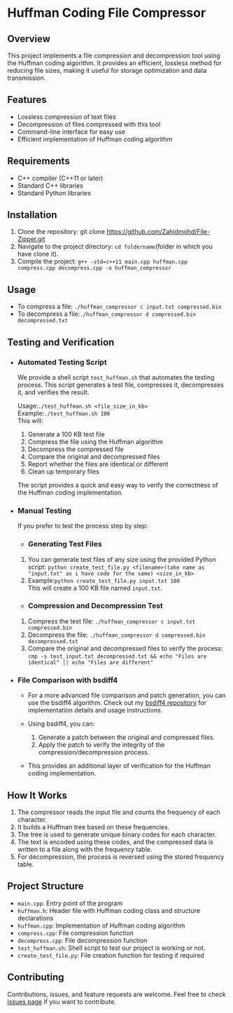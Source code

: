 # Huffman Coding File Compressor

## Overview
This project implements a file compression and decompression tool using the Huffman coding algorithm. It provides an efficient, lossless method for reducing file sizes, making it useful for storage optimization and data transmission.

## Features
- Lossless compression of text files
- Decompression of files compressed with this tool
- Command-line interface for easy use
- Efficient implementation of Huffman coding algorithm

## Requirements
- C++ compiler (C++11 or later)
- Standard C++ libraries
- Standard Python libraries

## Installation
1. Clone the repository: 
git clone https://github.com/Zahidmohd/File-Zipper.git
2. Navigate to the project directory: `cd foldername`(folder in which you have clone it).
3. Compile the project: `g++ -std=c++11 main.cpp huffman.cpp compress.cpp decompress.cpp -o huffman_compressor`
## Usage
- To compress a file: `./huffman_compressor c input.txt compressed.bin`
- To decompress a file:`./huffman_compressor d compressed.bin decompressed.txt`
## Testing and Verification

- ### Automated Testing Script

   We provide a shell script `test_huffman.sh` that automates the testing process. This script generates a test file, compresses it, decompresses it, and verifies the result.

  Usage:`./test_huffman.sh <file_size_in_kb>`  
  Example:`./test_huffman.sh 100`  
  This will:
  1. Generate a 100 KB test file
  2. Compress the file using the Huffman algorithm
  3. Decompress the compressed file
  4. Compare the original and decompressed files
  5. Report whether the files are identical or different
  6. Clean up temporary files

   The script provides a quick and easy way to verify the correctness of the Huffman coding implementation.

- ### Manual Testing

  If you prefer to test the process step by step:


  - ### Generating Test Files
   1. You can generate test files of any size using the provided Python script: `python create_test_file.py <filename>(take name as "input.txt" as i have code for the same) <size_in_kb>`
  2. Example:`python create_test_file.py input.txt 100`  
This will create a 100 KB file named `input.txt`.

  - ### Compression and Decompression Test

  1. Compress the test file:
  `./huffman_compressor c input.txt compressed.bin`
  2. Decompress the file:
  `./huffman_compressor d compressed.bin decompressed.txt`
  3. Compare the original and decompressed files to verify the process:
  `cmp -s test_input.txt decompressed.txt && echo "Files are identical" || echo "Files are different"`

- ### File Comparison with bsdiff4

  - For a more advanced file comparison and patch generation, you can use the bsdiff4 algorithm. Check out my [bsdiff4 repository](https://github.com/Zahidmohd/bsdiff4) for implementation details and usage instructions.

  - Using bsdiff4, you can:
    1. Generate a patch between the original and compressed files.
    2. Apply the patch to verify the integrity of the compression/decompression process.

  - This provides an additional layer of verification for the Huffman coding implementation.
## How It Works
1. The compressor reads the input file and counts the frequency of each character.
2. It builds a Huffman tree based on these frequencies.
3. The tree is used to generate unique binary codes for each character.
4. The text is encoded using these codes, and the compressed data is written to a file along with the frequency table.
5. For decompression, the process is reversed using the stored frequency table.

## Project Structure
- `main.cpp`: Entry point of the program
- `huffman.h`: Header file with Huffman coding class and structure declarations
- `huffman.cpp`: Implementation of Huffman coding algorithm
- `compress.cpp`: File compression function
- `decompress.cpp`: File decompression function
- `test_huffman.sh`: Shell script to test our project is working or not.
- `create_test_file.py`: File creation function for testing if required


## Contributing
Contributions, issues, and feature requests are welcome. Feel free to check [issues page](https://github.com/Zahidmohd/File-Zipper/issues) if you want to contribute.

